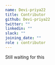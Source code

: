 ```yaml
---
name: Devi-priya22
title: Contributor
github: Devi-priya22
twitter: ""
linkedin: ""
slack: ""
joining_date: ""
role : contributor
---
```


Still waiting for this
